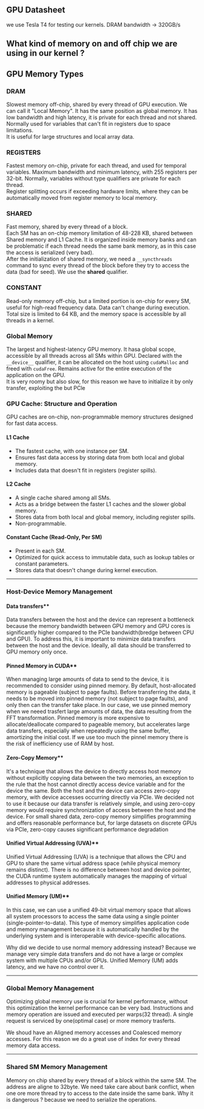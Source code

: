 ## GPU Datasheet ##
we use Tesla T4 for testing our kernels.
DRAM bandwidth -> 320GB/s
## What kind of memory on and off chip we are using in our kernel ? ##
## GPU Memory Types
### **DRAM**  
Slowest memory off-chip, shared by every thread of GPU execution. We can call it "Local Memory". It has the same position as global memory. It has low bandwidth and high latency, it is private for each thread and not shared. Normally used for variables that can't fit in registers due to space limitations.  
It is useful for large structures and local array data.

### **REGISTERS**  
Fastest memory on-chip, private for each thread, and used for temporal variables. Maximum bandwidth and minimum latency, with 255 registers per 32-bit. Normally, variables without type qualifiers are private for each thread.  
Register splitting occurs if exceeding hardware limits, where they can be automatically moved from register memory to local memory.

### **SHARED**  
Fast memory, shared by every thread of a block.  
Each SM has an on-chip memory limitation of 48-228 KB, shared between Shared memory and L1 Cache. It is organized inside memory banks and can be problematic if each thread needs the same bank memory, as in this case the access is serialized (very bad).  
After the initialization of shared memory, we need a `__syncthreads` command to sync every thread of the block before they try to access the data (bad for seed).
We use the __shared__ qualifier.

### **CONSTANT**  
Read-only memory off-chip, but a limited portion is on-chip for every SM, useful for high-read frequency data. Data can't change during execution.  
Total size is limited to 64 KB, and the memory space is accessible by all threads in a kernel.

### **Global Memory**  
The largest and highest-latency GPU memory. It hasa global scope, accessible by all threads across all SMs within GPU.
Declared with the `__device__` qualifier, it can be allocated on the host using `cudaMalloc` and freed with `cudaFree`.
Remains active for the entire execution of the application on the GPU.  
It is very roomy but also slow, for this reason we have to initialize it by only transfer, exploiting the but PCle

### **GPU Cache: Structure and Operation**  
GPU caches are on-chip, non-programmable memory structures designed for fast data access.  

#### **L1 Cache**  
- The fastest cache, with one instance per SM.  
- Ensures fast data access by storing data from both local and global memory.  
- Includes data that doesn't fit in registers (register spills).  

#### **L2 Cache**  
- A single cache shared among all SMs.  
- Acts as a bridge between the faster L1 caches and the slower global memory.  
- Stores data from both local and global memory, including register spills.  
- Non-programmable.  

#### **Constant Cache (Read-Only, Per SM)**  
- Present in each SM.  
- Optimized for quick access to immutable data, such as lookup tables or constant parameters.  
- Stores data that doesn't change during kernel execution.  
---
### Host-Device Memory Management
#### Data transfers**  
Data transfers between the host and the device can represent a bottleneck because the memory bandwidth between GPU memory and GPU cores is significantly 
higher compared to the PCIe bandwidth(bredge between CPU and GPU).
To address this, it is important to minimize data transfers between the host and the device. Ideally, all data should be transferred to GPU memory only once.
#### Pinned Memory in CUDA**  
When managing large amounts of data to send to the device, it is recommended to consider using pinned memory.
By default, host-allocated memory is pageable (subject to page faults). Before transferring the data, it needs to be moved into pinned memory (not subject to page faults), and only then can the transfer take place.
In our case, we use pinned memory when we neeed trasfert large amounts of data, the data resulting from the FFT transformation.
Pinned memory is more expensive to allocate/deallocate compared to pageable memory, but accelerates large
data transfers, especially when repeatedly using the same buffer, amortizing the initial cost.
If we use too much the pinnel memory there is the risk of inefficiency use of RAM by host.
#### Zero-Copy Memory**  
It's a technique that allows the device to directly access host memory without explicitly
copying data between the two memories, an exception to the rule that the host cannot directly access device variable
and for the device the same.
Both the host and the device can access zero-copy memory, with device accesses occurring directly via PCIe.
We decided not to use it because our data transfer is relatively simple, and using zero-copy memory would require synchronization of access between the host and the device.
For small shared data, zero-copy memory simplifies programming and offers reasonable performance but, for large datasets on discrete GPUs via PCIe, zero-copy causes significant performance degradation
#### Unified Virtual Addressing (UVA)**
Unified Virtual Addressing (UVA) is a technique that allows the CPU and GPU to share the same virtual address
space (while physical memory remains distinct). There is no difference between host and device pointer, the CUDA runtime system automatically manages the mapping of virtual addresses to physical addresses.

#### Unified Memory (UM)**
In this case, we can use a unified 49-bit virtual memory space that allows all system processors to access the same data using a single pointer (single-pointer-to-data). This type of memory simplifies application code and memory management because it is automatically handled by the underlying system and is interoperable with device-specific allocations.

Why did we decide to use normal memory addressing instead?
Because we manage very simple data transfers and do not have a large or complex system with multiple CPUs and/or GPUs. Unified Memory (UM) adds latency, and we have no control over it.

---
### Global Memory Management
Optimizing global memory use is crucial for kernel performance, without this optimization the kernel performance can be very bad.
Instructions and memory operation are issued and executed per warps(32 thread). A single request is serviced by one(optimal case) or more memory trasferts.

We shoud have an Aligned memory accesses and Coalesced memory accesses.
For this reason we do a great use of index for every thread memory data access. 

---
### Shared SM Memory Management
Memory on chip shared by every thread of a block within the same SM.
The address are aligne to 32byte. 
We need take care about bank conflict, when one ore more thread try to access to the date inside the same bank.
Why it is dangerous ? because we need to serialize the operations.
